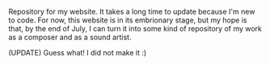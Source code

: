 Repository for my website. It takes a long time to update because I'm new to code. For now, this website is in its embrionary stage, but my hope is that, by the end of July, I can turn it into some kind of repository of my work as a composer and as a sound artist.

(UPDATE) Guess what! I did not make it :)
